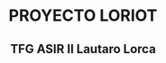 <h1 style="text-align: center;">PROYECTO LORIOT</h1>

<h2 style="text-align: center;">TFG ASIR II Lautaro Lorca</h2>
